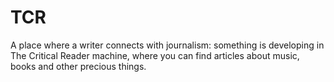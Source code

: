 # TCR
A place where a writer connects with journalism: something is developing in The Critical Reader machine, where you can find articles about music, books and other precious things.
